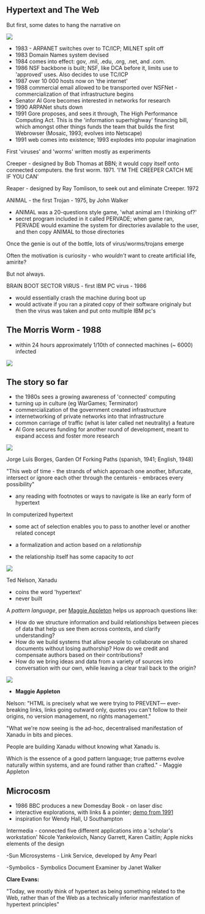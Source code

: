 ## Hypertext and The Web

But first, some dates to hang the narrative on

![](https://images.computerhistory.org/internethistory/1983_topo.gif)

-   1983 - ARPANET switches over to TC/ICP; MILNET split off
-   1983 Domain Names system devised
-   1984 comes into effect: gov, .mil, .edu, .org, .net, and .com.
-   1986 NSF backbone is built; NSF, like DCA before it, limits use to 'approved' uses. Also decides to use TC/ICP
-   1987 over 10 000 hosts now on 'the internet'
-   1988 commercial email allowed to be transported over NSFNet - commercialization of that infrastructure begins
-   Senator Al Gore becomes interested in networks for research
-   1990 ARPANet shuts down
-   1991 Gore proposes, and sees it through, The High Performance Computing Act. This is the 'information superhighway' financing bill, which amongst other things funds the team that builds the first Webrowser (Mosaic, 1993; evolves into Netscape)
-   1991 web comes into existence; 1993 explodes into popular imagination

First 'viruses' and 'worms' written mostly as experiments

Creeper - designed by Bob Thomas at BBN; it would copy itself onto connected computers. the first worm. 1971. 'I'M THE CREEPER CATCH ME IF YOU CAN'

Reaper - designed by Ray Tomlison, to seek out and eliminate Creeper. 1972

ANIMAL - the first Trojan - 1975, by John Walker

-   ANIMAL was a 20-questions style game, 'what animal am I thinking of?'
-   secret program included in it called PERVADE; when game ran, PERVADE would examine the system for directories available to the user, and then copy ANIMAL to those directories

Once the genie is out of the bottle, lots of virus/worms/trojans emerge

Often the motivation is curiosity - who _wouldn't_ want to create artificial life, amirite?

But not always.

BRAIN BOOT SECTOR VIRUS - first IBM PC virus - 1986

-   would essentially crash the machine during boot up
- would activate if you ran a pirated copy of their software originaly but then the virus was taken and put onto multiple IBM pc's

## The Morris Worm - 1988

-   within 24 hours approximately 1/10th of connected machines (~ 6000) infected

![](https://shawngraham.github.io/hist1900/assets/slides/Morris_Worm.jpg)


## The story so far

-   the 1980s sees a growing awareness of 'connected' computing
-   turning up in culture (eg WarGames; Terminator)
-   commercialization of the government created infrastructure
-   internetworking of private networks into that infrastructure
-   common carriage of traffic (what is later called net neutrality) a feature
-   Al Gore secures funding for another round of development, meant to expand access and foster more research


![](https://shawngraham.github.io/hist1900/assets/slides/ElJard%C3%ADnDeSenderosQueSeBifurcan.jpg)

Jorge Luis Borges, Garden Of Forking Paths (spanish, 1941; English, 1948)

"This web of time - the strands of which approach one another, bifurcate, intersect or ignore each other through the centureis - embraces every possibility"
- any reading with footnotes or ways to navigate is like an early form of hypertext

In computerized hypertext

-   some act of selection enables you to pass to another level or another related concept
    
-   a formalization and action based on a _relationship_
    
-   the relationship itself has some capacity to _act_
    

![](https://res.cloudinary.com/dxj9qr5gj/image/upload/c_scale,f_auto,q_auto:good,w_1200/v1623916915/maggieappleton.com/notes/xanadu/xanadu_au17yq_shrink_tqkdxs.png?w=500)

Ted Nelson, Xanadu

-   coins the word 'hypertext'
-   never built


A _pattern language_, per [Maggie Appleton](https://maggieappleton.com/xanadu-patterns) helps us approach questions like:

-   How do we structure information and build relationships between pieces of data that help us see them across contexts, and clarify understanding?
-   How do we build systems that allow people to collaborate on shared documents without losing authorship? How do we credit and compensate authors based on their contributions?
-   How do we bring ideas and data from a variety of sources into conversation with our own, while leaving a clear trail back to the origin?

![](https://res.cloudinary.com/dxj9qr5gj/image/upload/c_scale,f_auto,q_auto:good,w_900/v1640076312/maggieappleton.com/notes/xanadu/transclusion_6_shrink_sl0vcb_mtepgz.jpg)

-   **Maggie Appleton**

Nelson: "HTML is precisely what we were trying to PREVENT— ever-breaking links, links going outward only, quotes you can't follow to their origins, no version management, no rights management."

"What we're now seeing is the ad-hoc, decentralised manifestation of Xanadu in bits and pieces.

People are building Xanadu without knowing what Xanadu is.

Which is the essence of a good pattern language; true patterns evolve naturally within systems, and are found rather than crafted." - Maggie Appleton


## Microcosm

-   1986 BBC produces a new Domesday Book - on laser disc
-   interactive explorations, with links & a pointer; [demo from 1991](https://www.youtube.com/watch?v=DF9oAwUgmKo)
-   inspiration for Wendy Hall, U Southampton

Intermedia - connected five different applications into a 'scholar's workstation' Nicole Yankelovich, Nancy Garrett, Karen Caitlin; Apple nicks elements of the design

-Sun Microsystems - Link Service, developed by Amy Pearl

-Symbolics - Symbolics Document Examiner by Janet Walker



**Clare Evans:**

"Today, we mostly think of hypertext as being something related to the Web, rather than of the Web as a technically inferior manifestation of hypertext principles"